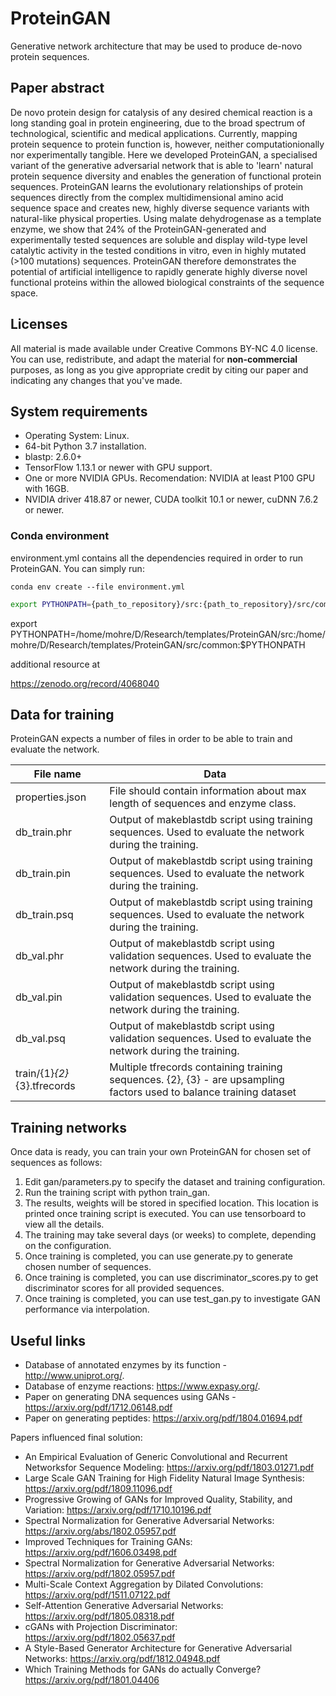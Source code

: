 # ProteinGAN

Generative network architecture that may be used to produce de-novo protein sequences.

## Paper abstract

De novo protein design for catalysis of any desired chemical reaction is a long standing goal in protein engineering, due to the broad spectrum of technological, scientific and medical applications. Currently, mapping protein sequence to protein function is, however, neither computationionally nor experimentally tangible. Here we developed ProteinGAN, a specialised variant of the generative adversarial network that is able to 'learn' natural protein sequence diversity and enables the generation of functional protein sequences. ProteinGAN learns the evolutionary relationships of protein sequences directly from the complex multidimensional amino acid sequence space and creates new, highly diverse sequence variants with natural-like physical properties. Using malate dehydrogenase as a template enzyme, we show that 24% of the ProteinGAN-generated and experimentally tested sequences are soluble and display wild-type level catalytic activity in the tested conditions in vitro, even in highly mutated (>100 mutations) sequences. ProteinGAN therefore demonstrates the potential of artificial intelligence to rapidly generate highly diverse novel functional proteins within the allowed biological constraints of the sequence space.

## Licenses

All material is made available under Creative Commons BY-NC 4.0 license. You can use, redistribute,
and adapt the material for **non-commercial** purposes, as long as you give appropriate credit by citing our paper
and indicating any changes that you've made.

## System requirements

- Operating System: Linux.
- 64-bit Python 3.7 installation.
- blastp: 2.6.0+
- TensorFlow 1.13.1 or newer with GPU support.
- One or more NVIDIA GPUs. Recomendation: NVIDIA at least P100 GPU with 16GB.
- NVIDIA driver 418.87 or newer, CUDA toolkit 10.1 or newer, cuDNN 7.6.2 or newer.

### Conda environment

environment.yml contains all the dependencies required in order to run ProteinGAN. You can simply run:

`conda env create --file environment.yml`

```bash
export PYTHONPATH={path_to_repository}/src:{path_to_repository}/src/common:$PYTHONPATH
```

export PYTHONPATH=/home/mohre/D/Research/templates/ProteinGAN/src:/home/mohre/D/Research/templates/ProteinGAN/src/common:$PYTHONPATH

additional resource at

https://zenodo.org/record/4068040

## Data for training

ProteinGAN expects a number of files in order to be able to train and evaluate the network.

| File name                     | Data                                                                                                                 |
| ----------------------------- | -------------------------------------------------------------------------------------------------------------------- |
| properties.json               | File should contain information about max length of sequences and enzyme class.                                      |
| db_train.phr                  | Output of makeblastdb script using training sequences. Used to evaluate the network during the training.             |
| db_train.pin                  | Output of makeblastdb script using training sequences. Used to evaluate the network during the training.             |
| db_train.psq                  | Output of makeblastdb script using training sequences. Used to evaluate the network during the training.             |
| db_val.phr                    | Output of makeblastdb script using validation sequences. Used to evaluate the network during the training.           |
| db_val.pin                    | Output of makeblastdb script using validation sequences. Used to evaluate the network during the training.           |
| db_val.psq                    | Output of makeblastdb script using validation sequences. Used to evaluate the network during the training.           |
| train/{1}_{2}_{3}.tfrecords | Multiple tfrecords containing training sequences. {2}, {3} - are upsampling factors used to balance training dataset |

## Training networks

Once data is ready, you can train your own ProteinGAN for chosen set of sequences as follows:

1. Edit gan/parameters.py to specify the dataset and training configuration.
2. Run the training script with python train_gan.
3. The results, weights will be stored in specified location.
   This location is printed once training script is executed. You can use tensorboard to view all the details.
4. The training may take several days (or weeks) to complete, depending on the configuration.
5. Once training is completed, you can use generate.py to generate chosen number of sequences.
6. Once training is completed, you can use discriminator_scores.py to get discriminator scores for all provided sequences.
7. Once training is completed, you can use test_gan.py to investigate GAN performance via interpolation.

## Useful links

- Database of annotated enzymes by its function - http://www.uniprot.org/.
- Database of enzyme reactions: https://www.expasy.org/.
- Paper on generating DNA sequences using GANs - https://arxiv.org/pdf/1712.06148.pdf
- Paper on generating peptides: https://arxiv.org/pdf/1804.01694.pdf

Papers influenced final solution:

- An Empirical Evaluation of Generic Convolutional and Recurrent Networksfor Sequence Modeling: https://arxiv.org/pdf/1803.01271.pdf
- Large Scale GAN Training for High Fidelity Natural Image Synthesis: https://arxiv.org/pdf/1809.11096.pdf
- Progressive Growing of GANs for Improved Quality, Stability, and Variation: https://arxiv.org/pdf/1710.10196.pdf
- Spectral Normalization for Generative Adversarial Networks: https://arxiv.org/abs/1802.05957.pdf
- Improved Techniques for Training GANs: https://arxiv.org/pdf/1606.03498.pdf
- Spectral Normalization for Generative Adversarial Networks: https://arxiv.org/pdf/1802.05957.pdf
- Multi-Scale Context Aggregation by Dilated Convolutions: https://arxiv.org/pdf/1511.07122.pdf
- Self-Attention Generative Adversarial Networks: https://arxiv.org/pdf/1805.08318.pdf
- cGANs with Projection Discriminator: https://arxiv.org/pdf/1802.05637.pdf
- A Style-Based Generator Architecture for Generative Adversarial Networks: https://arxiv.org/pdf/1812.04948.pdf
- Which Training Methods for GANs do actually Converge? https://arxiv.org/pdf/1801.04406
